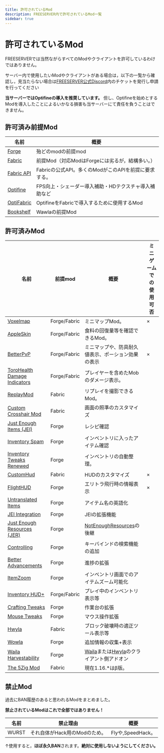 ```yaml
---
title: 許可されているMod
description: FREESERVER内で許可されているMod一覧
sidebar: true
---
```

# 許可されているMod

FREESERVERでは当然ながらすべてのModやクライアントを許可しているわけではありません。

サーバー内で使用したいModやクライアントがある場合は，以下の一覧から確認し，見当たらない場合は[FREESERVER公式Discord](https://www.discord.gg/WudKwEj)内のチケットを発行し申請を行ってください

**当サーバーではOptifineの導入を推奨しています。**
 但し、Optifineを始めとするModを導入したことによるいかなる損害も当サーバーにて責任を負うことはできません。

## 許可済み前提Mod

| 名前                                                                      | 概要                                 |
| ----------------------------------------------------------------------- | ---------------------------------- |
| [Forge](https://files.minecraftforge.net/)                              | 殆どのmodの前提mod                       |
| [Fabric](https://fabricmc.net/use/)                                     | 前提Mod（対応ModはForgeには劣るが，結構多い。）      |
| [Fabric API](https://www.curseforge.com/minecraft/mc-mods/fabric-api)   | Fabricの公式API。多くのModがこのAPIを前提に要求する。 |
| [Optifine](https://optifine.net/downloads)                              | FPS向上・シェーダー導入補助・HDテクスチャ導入補助など      |
| [OptiFabric  ](https://www.curseforge.com/minecraft/mc-mods/optifabric) | OptifineをFabricで導入するために使用するMod     |
| [Bookshelf](https://curseforge.com/minecraft/mc-mods/bookshelf)         | Wawlaの前提Mod                        |

## 許可済みMod

| 名前                                                                                                                                                                               | 前提mod      | 概要                                                                                                                                                                                                                         | ミニゲームでの使用可否 |
|-----------------------------------------------------------------------------------------------------------------------------|---------------|----------------------------------------------------------------------------------------------------------------------------------------------------------|------------------------|
| [Voxelmap](https://www.curseforge.com/minecraft/mc-mods/voxelmap)                                                                   | Forge/Fabric | ミニマップMod。                                                                                                                                                                                                         | ×                                |
| [AppleSkin ](https://www.curseforge.com/minecraft/mc-mods/appleskin)                                                                  | Forge/Fabric | 食料の回復量等を確認できるMod。                                                                                                                                                                           |
| [BetterPvP ](https://chocolateminecraft.com/betterpvp2.php)                                                                                     | Forge/Fabric | ミニマップや、防具耐久値表示、ポーション効果の表示                                                                                                                                                   | ×                                |
| [ToroHealth Damage Indicators](https://www.curseforge.com/minecraft/mc-mods/torohealth-damage-indicators) | Forge/Fabric | プレイヤーを含めたMobのダメージ表示。                                                                                                                                                                        |
| [ReplayMod](https://www.replaymod.com/)                                                                                                                 | Fabric           | リプレイを撮影できるMod。                                                                                                                                                                                         |
| [Custom Crosshair Mod](https://www.curseforge.com/minecraft/mc-mods/custom-crosshair-mod)                         | Fabric           | 画面の照準のカスタマイズ                                                                                                                                                                                           |
| [Just Enough Items (JEI)](https://www.curseforge.com/minecraft/mc-mods/jei)                                                          | Forge            | レシピ確認                                                                                                                                                                                                                 |
| [Inventory Spam](https://www.curseforge.com/minecraft/mc-mods/inventory-spam)                                                | Forge            | インベントリに入ったアイテム確認                                                                                                                                                                                  |
| [Inventory Tweaks Renewed](https://www.curseforge.com/minecraft/mc-mods/inventory-tweaks-renewed)            | Forge            | インベントリの自動整理。                                                                                                                                                                                            |
| [CustomHud](https://www.curseforge.com/minecraft/mc-mods/customhud/files/3194364)                                      | Fabric           | HUDのカスタマイズ                                                                                                                                                                                                     | ×                                |
| [FlightHUD](https://github.com/graycat27/FlightHUD/releases)                                                                                  | Forge            | エリトラ飛行時の情報表示                                                                                                                                                                                         | ×                                |
| [Untranslated Items](https://www.curseforge.com/minecraft/mc-mods/untranslated-items)                                     | Forge            | アイテム名の英語化                                                                                                                                                                                                    |
| [JEI Integration](https://www.curseforge.com/minecraft/mc-mods/jei-integration)                                                    | Forge            | JEIの拡張機能                                                                                                                                                                                                          |
| [Just Enough Resources (JER)](https://www.curseforge.com/minecraft/mc-mods/just-enough-resources-jer)           | Forge            | [NotEnoughResources](http://minecraft.curseforge.com/projects/notenoughresources)の後継                                                                           |
| [Controlling](https://www.curseforge.com/minecraft/mc-mods/controlling)                                                               | Forge            | キーバインドの検索機能の追加                                                                                                                                                                                     |
| [Better Advancements](https://www.curseforge.com/minecraft/mc-mods/better-advancements)                              | Forge            | 進捗の拡張                                                                                                                                                                                                               |
| [ItemZoom](https://www.curseforge.com/minecraft/mc-mods/itemzoom)                                                                 | Forge            | インベントリ画面でのアイテムズーム可能化                                                                                                                                                                     |
| [Inventory HUD+](https://www.curseforge.com/minecraft/mc-mods/inventory-hud-forge)                                       | Forge/Fabric | プレイ中のインベントリ表示等                                                                                                                                                                                      |
| [Crafting Tweaks](https://curseforge.com/minecraft/mc-mods/crafting-tweaks)                                                         | Forge            | 作業台の拡張                                                                                                                                                                                                           |
| [Mouse Tweaks](https://www.curseforge.com/minecraft/mc-mods/mouse-tweaks)                                                    | Forge            | マウス操作拡張                                                                                                                                                                                                         |
| [Hwyla](https://curseforge.com/minecraft/mc-mods/hwyla)                                                                                        | Fabric           | ブロック破壊時の適正ツール表示等                                                                                                                                                                             |
| [Wowla](https://curseforge.com/minecraft/mc-mods/wawla)                                                                                      | Forge            | 追加情報の収集+表示                                                                                                                                                                                              |
| [Waila Harvestability](https://www.curseforge.com/minecraft/mc-mods/waila-harvestability)                                    | Forge            | [Waila](https://minecraft.curseforge.com/projects/waila)または[Hwyla](https://minecraft.curseforge.com/projects/hwyla)のクライアント側アドオン |
| [The 5Zig Mod](https://github.com/5zig-reborn/deployments/tree/1.16)                                                                   | Fabric           | 現在1.16.*はβ版。                                                                                                                                                                                                     |

## 禁止Mod

過去にBAN履歴のあると思われるModをまとめました。

**禁止されているModはこれで全部ではありません！** 

| 名前    | 禁止理由               | 概要              |
| ----- | ------------------ | --------------- |
| WURST | それ自体がHack用のModのため。 | Flyや,SpeedHack。 |

↑使用すると，**ほぼ永久BAN**されます。**絶対に使用しないようにしてください。**